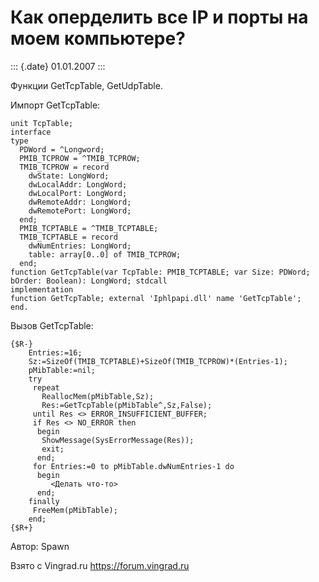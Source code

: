 Как оперделить все IP и порты на моем компьютере?
=================================================

::: {.date}
01.01.2007
:::

Функции GetTcpTable, GetUdpTable.

Импорт GetTcpTable:

    unit TcpTable;
    interface
    type
      PDWord = ^Longword;
      PMIB_TCPROW = ^TMIB_TCPROW;
      TMIB_TCPROW = record
        dwState: LongWord;
        dwLocalAddr: LongWord;
        dwLocalPort: LongWord;
        dwRemoteAddr: LongWord;
        dwRemotePort: LongWord;
      end;
      PMIB_TCPTABLE = ^TMIB_TCPTABLE;
      TMIB_TCPTABLE = record
        dwNumEntries: LongWord;
        table: array[0..0] of TMIB_TCPROW;
      end;
    function GetTcpTable(var TcpTable: PMIB_TCPTABLE; var Size: PDWord; bOrder: Boolean): LongWord; stdcall
    implementation
    function GetTcpTable; external 'Iphlpapi.dll' name 'GetTcpTable';
    end.

Вызов GetTcpTable:

    {$R-}
        Entries:=16;
        Sz:=SizeOf(TMIB_TCPTABLE)+SizeOf(TMIB_TCPROW)*(Entries-1);
        pMibTable:=nil;
        try
         repeat
           ReallocMem(pMibTable,Sz);
           Res:=GetTcpTable(pMibTable^,Sz,False);
         until Res <> ERROR_INSUFFICIENT_BUFFER;
         if Res <> NO_ERROR then
          begin
           ShowMessage(SysErrorMessage(Res));
           exit;
          end;
         for Entries:=0 to pMibTable.dwNumEntries-1 do
          begin
             <Делать что-то>
          end;
        finally
         FreeMem(pMibTable);
        end;
    {$R+}

Автор: Spawn

Взято с Vingrad.ru <https://forum.vingrad.ru>
